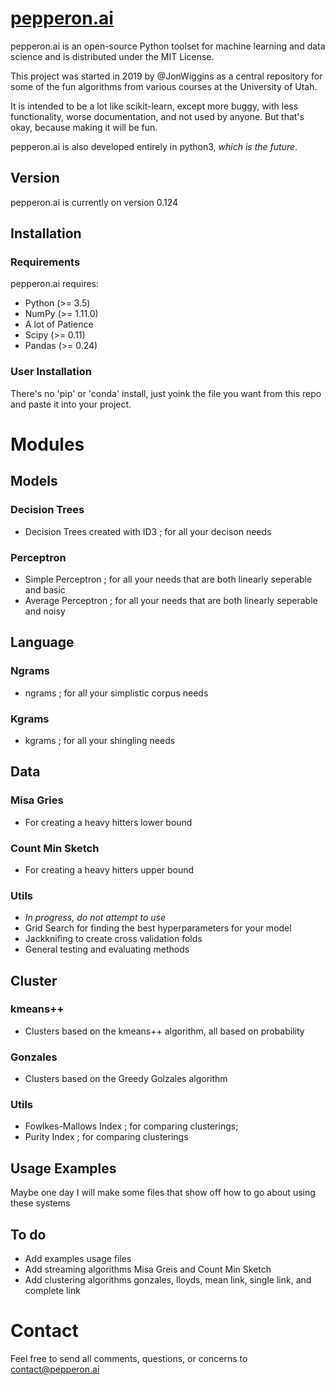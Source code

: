 # [pepperon.ai](https://pepperon.ai)

pepperon.ai is an open-source Python toolset for machine learning and data science and is distributed under the MIT License.

This project was started in 2019 by @JonWiggins as a central repository for some of the fun algorithms from various courses at the University of Utah. 


It is intended to be a lot like scikit-learn, except more buggy, with less functionality, worse documentation, and not used by anyone. But that's okay, because making it will be fun.

pepperon.ai is also developed entirely in python3, _which is the future_.

## Version
pepperon.ai is currently on version 0.124

## Installation

### Requirements
pepperon.ai requires:
- Python (>= 3.5)
- NumPy (>= 1.11.0)
- A lot of Patience
- Scipy (>= 0.11)
- Pandas (>= 0.24)

### User Installation
There's no 'pip' or 'conda' install, just yoink the file you want from this repo and paste it into your project.

# Modules
## Models
### Decision Trees
- Decision Trees created with ID3 ; for all your decison needs
### Perceptron
- Simple Perceptron ; for all your needs that are both linearly seperable and basic
- Average Perceptron ; for all your needs that are both linearly seperable and noisy
## Language
### Ngrams
- ngrams ; for all your simplistic corpus needs 
### Kgrams
- kgrams ; for all your shingling needs
## Data
### Misa Gries
- For creating a heavy hitters lower bound
### Count Min Sketch
- For creating a heavy hitters upper bound
### Utils
- *In progress, do not attempt to use*
- Grid Search for finding the best hyperparameters for your model
- Jackknifing to create cross validation folds
- General testing and evaluating methods
## Cluster
### kmeans++
- Clusters based on the kmeans++ algorithm, all based on probability
### Gonzales
- Clusters based on the Greedy Golzales algorithm
### Utils
- Fowlkes-Mallows Index ; for comparing clusterings;
- Purity Index ; for comparing clusterings

## Usage Examples
Maybe one day I will make some files that show off how to go about using these systems

## To do
- Add examples usage files
- Add streaming algorithms Misa Greis and Count Min Sketch
- Add clustering algorithms gonzales, lloyds, mean link, single link, and complete link

# Contact
Feel free to send all comments, questions, or concerns to [contact@pepperon.ai](mailto:pepperon.ai)

